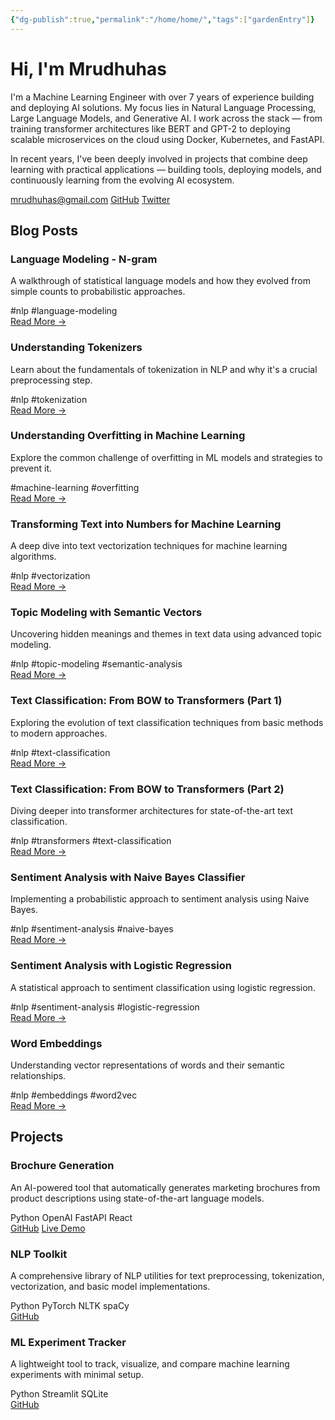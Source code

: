 ```yaml
---
{"dg-publish":true,"permalink":"/home/home/","tags":["gardenEntry"]}
---
```




<div class="profile-section">
  <h1>Hi, I'm Mrudhuhas</h1>
  <div class="bio">
    <p>I'm a Machine Learning Engineer with over 7 years of experience building and deploying AI solutions. My focus lies in Natural Language Processing, Large Language Models, and Generative AI. I work across the stack — from training transformer architectures like BERT and GPT-2 to deploying scalable microservices on the cloud using Docker, Kubernetes, and FastAPI.</p>
    <p>In recent years, I've been deeply involved in projects that combine deep learning with practical applications — building tools, deploying models, and continuously learning from the evolving AI ecosystem.</p>
  </div>
  <div class="contact-links">
    <a href="mailto:mrudhuhas@gmail.com"><i icon-name="lucide:mail"></i> mrudhuhas@gmail.com</a>
    <a href="https://github.com/MrudhuhasM"><i icon-name="lucide:github"></i> GitHub</a>
    <a href="https://x.com/_mrudhu_"><i icon-name="lucide:twitter"></i> Twitter</a>
  </div>
</div>

<div class="section-heading">
  <h2 id="blog-posts">Blog Posts</h2>
</div>

<div class="blog-grid">

<div class="blog-card">
  <div class="blog-card-content">
    <h3>Language Modeling - N-gram</h3>
    <p class="description">A walkthrough of statistical language models and how they evolved from simple counts to probabilistic approaches.</p>
    <div class="tags">
      <span class="tag">#nlp</span>
      <span class="tag">#language-modeling</span>
    </div>
    <div class="read-more">
      <a href="/language-modeling-n-gram">Read More →</a>
    </div>
  </div>
</div>

<div class="blog-card">
  <div class="blog-card-content">
    <h3>Understanding Tokenizers</h3>
    <p class="description">Learn about the fundamentals of tokenization in NLP and why it's a crucial preprocessing step.</p>
    <div class="tags">
      <span class="tag">#nlp</span>
      <span class="tag">#tokenization</span>
    </div>
    <div class="read-more">
      <a href="/understanding-tokenizers">Read More →</a>
    </div>
  </div>
</div>

<div class="blog-card">
  <div class="blog-card-content">
    <h3>Understanding Overfitting in Machine Learning</h3>
    <p class="description">Explore the common challenge of overfitting in ML models and strategies to prevent it.</p>
    <div class="tags">
      <span class="tag">#machine-learning</span>
      <span class="tag">#overfitting</span>
    </div>
    <div class="read-more">
      <a href="/understanding-overfitting-in-machine-learning">Read More →</a>
    </div>
  </div>
</div>

<div class="blog-card">
  <div class="blog-card-content">
    <h3>Transforming Text into Numbers for Machine Learning</h3>
    <p class="description">A deep dive into text vectorization techniques for machine learning algorithms.</p>
    <div class="tags">
      <span class="tag">#nlp</span>
      <span class="tag">#vectorization</span>
    </div>
    <div class="read-more">
      <a href="/transforming-text-into-numbers-for-machine-learning">Read More →</a>
    </div>
  </div>
</div>

<div class="blog-card">
  <div class="blog-card-content">
    <h3>Topic Modeling with Semantic Vectors</h3>
    <p class="description">Uncovering hidden meanings and themes in text data using advanced topic modeling.</p>
    <div class="tags">
      <span class="tag">#nlp</span>
      <span class="tag">#topic-modeling</span>
      <span class="tag">#semantic-analysis</span>
    </div>
    <div class="read-more">
      <a href="/topic-modeling-with-semantic-vectors">Read More →</a>
    </div>
  </div>
</div>

<div class="blog-card">
  <div class="blog-card-content">
    <h3>Text Classification: From BOW to Transformers (Part 1)</h3>
    <p class="description">Exploring the evolution of text classification techniques from basic methods to modern approaches.</p>
    <div class="tags">
      <span class="tag">#nlp</span>
      <span class="tag">#text-classification</span>
    </div>
    <div class="read-more">
      <a href="/text-classification-from-bow-to-transformers-1">Read More →</a>
    </div>
  </div>
</div>

<div class="blog-card">
  <div class="blog-card-content">
    <h3>Text Classification: From BOW to Transformers (Part 2)</h3>
    <p class="description">Diving deeper into transformer architectures for state-of-the-art text classification.</p>
    <div class="tags">
      <span class="tag">#nlp</span>
      <span class="tag">#transformers</span>
      <span class="tag">#text-classification</span>
    </div>
    <div class="read-more">
      <a href="/text-classification-from-bow-to-transformers-2">Read More →</a>
    </div>
  </div>
</div>

<div class="blog-card">
  <div class="blog-card-content">
    <h3>Sentiment Analysis with Naive Bayes Classifier</h3>
    <p class="description">Implementing a probabilistic approach to sentiment analysis using Naive Bayes.</p>
    <div class="tags">
      <span class="tag">#nlp</span>
      <span class="tag">#sentiment-analysis</span>
      <span class="tag">#naive-bayes</span>
    </div>
    <div class="read-more">
      <a href="/sentiment-analysis-with-naive-bayes-classifier">Read More →</a>
    </div>
  </div>
</div>

<div class="blog-card">
  <div class="blog-card-content">
    <h3>Sentiment Analysis with Logistic Regression</h3>
    <p class="description">A statistical approach to sentiment classification using logistic regression.</p>
    <div class="tags">
      <span class="tag">#nlp</span>
      <span class="tag">#sentiment-analysis</span>
      <span class="tag">#logistic-regression</span>
    </div>
    <div class="read-more">
      <a href="/sentiment-analysis-with-logistic-regression">Read More →</a>
    </div>
  </div>
</div>

<div class="blog-card">
  <div class="blog-card-content">
    <h3>Word Embeddings</h3>
    <p class="description">Understanding vector representations of words and their semantic relationships.</p>
    <div class="tags">
      <span class="tag">#nlp</span>
      <span class="tag">#embeddings</span>
      <span class="tag">#word2vec</span>
    </div>
    <div class="read-more">
      <a href="/embeddings">Read More →</a>
    </div>
  </div>
</div>
</div>


<div class="section-heading">
  <h2 id="projects">Projects</h2>
</div>

<div class="projects-grid">
  <div class="project-card">
    <h3>Brochure Generation</h3>
    <p class="description">An AI-powered tool that automatically generates marketing brochures from product descriptions using state-of-the-art language models.</p>
    <div class="project-tech">
      <span class="tech-tag">Python</span>
      <span class="tech-tag">OpenAI</span>
      <span class="tech-tag">FastAPI</span>
      <span class="tech-tag">React</span>
    </div>
    <div class="project-links">
      <a href="https://github.com/MrudhuhasM/brochure-generation"><i icon-name="lucide:github"></i> GitHub</a>
      <a href="#"><i icon-name="lucide:external-link"></i> Live Demo</a>
    </div>
  </div>
  
  <div class="project-card">
    <h3>NLP Toolkit</h3>
    <p class="description">A comprehensive library of NLP utilities for text preprocessing, tokenization, vectorization, and basic model implementations.</p>
    <div class="project-tech">
      <span class="tech-tag">Python</span>
      <span class="tech-tag">PyTorch</span>
      <span class="tech-tag">NLTK</span>
      <span class="tech-tag">spaCy</span>
    </div>
    <div class="project-links">
      <a href="#"><i icon-name="lucide:github"></i> GitHub</a>
    </div>
  </div>
  
  <div class="project-card">
    <h3>ML Experiment Tracker</h3>
    <p class="description">A lightweight tool to track, visualize, and compare machine learning experiments with minimal setup.</p>
    <div class="project-tech">
      <span class="tech-tag">Python</span>
      <span class="tech-tag">Streamlit</span>
      <span class="tech-tag">SQLite</span>
    </div>
    <div class="project-links">
      <a href="#"><i icon-name="lucide:github"></i> GitHub</a>
    </div>
  </div>
</div>

